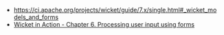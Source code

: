 
- https://ci.apache.org/projects/wicket/guide/7.x/single.html#_wicket_models_and_forms
- [Wicket in Action - Chapter 6. Processing user input using forms](https://www.safaribooksonline.com/library/view/wicket-in-action/9781932394986/kindle_split_016.html)